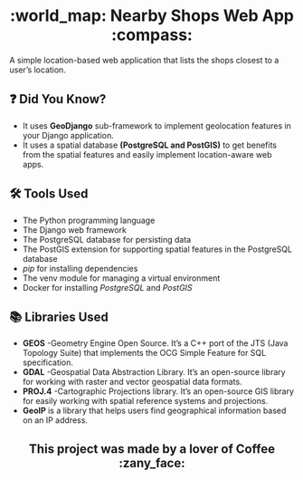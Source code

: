 <h1 align="center">:world_map: Nearby Shops Web App :compass:</h1>
A simple location-based web application that lists the shops closest to a user’s location.

## :question: Did You Know?
- It uses **GeoDjango** sub-framework to implement geolocation features in your Django application.
- It uses a spatial database **(PostgreSQL and PostGIS)** to get benefits from the spatial features and easily implement location-aware web apps.

## :hammer_and_wrench: Tools Used
- The Python programming language
- The Django web framework
- The PostgreSQL database for persisting data
- The PostGIS extension for supporting spatial features in the PostgreSQL database
- _pip_ for installing dependencies
- The venv module for managing a virtual environment
- Docker for installing _PostgreSQL_ and _PostGIS_

## :books: Libraries Used
- **GEOS** -Geometry Engine Open Source. It’s a C++ port of the JTS (Java Topology Suite) that implements the OCG Simple Feature for SQL specification.
- **GDAL** -Geospatial Data Abstraction Library. It’s an open-source library for working with raster and vector geospatial data formats.
- **PROJ.4** -Cartographic Projections library. It’s an open-source GIS library for easily working with spatial reference systems and projections.
- **GeoIP** is a library that helps users find geographical information based on an IP address.

<h2 align="center">This project was made by a lover of Coffee :zany_face:</h2>
